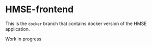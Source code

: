 # HMSE-frontend

This is the `docker` branch that contains docker version of the HMSE application.

Work in progress

